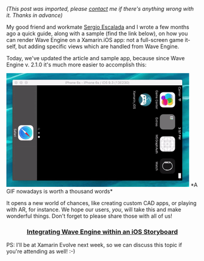 *(This post was imported, please [contact](#/contact) me if there's anything wrong with it. Thanks in advance)*

My good friend and workmate <a href="https://twitter.com/sescaladab">Sergio Escalada</a> and I wrote a few months ago a quick guide, along with a sample (find the link below), on how you can render Wave Engine on a Xamarin.iOS app: not a full-screen game it-self, but adding specific views which are handled from Wave Engine.

Today, we've updated the article and sample app, because since Wave Engine v. 2.1.0 it's much more easier to accomplish this:

<img class=" size-full wp-image-354 aligncenter" src="items/images/abr-19-2016-15-58-17.gif" alt="abr-19-2016 15-58-17" width="480" height="299" />
*A GIF nowadays is worth a thousand words*

It opens a new world of chances, like creating custom CAD apps, or playing with AR, for instance. We hope our users, <em>you</em>, will take this and make wonderful things. Don't forget to please share those with all of us!
<h3 style="text-align:center;"><a href="http://geeks.ms/waveengineteam/2015/11/27/integrating-wave-engine-within-an-ios-storyboard/">Integrating Wave Engine within an iOS Storyboard</a></h3>
PS: I'll be at Xamarin Evolve next week, so we can discuss this topic if you're attending as well! :-)